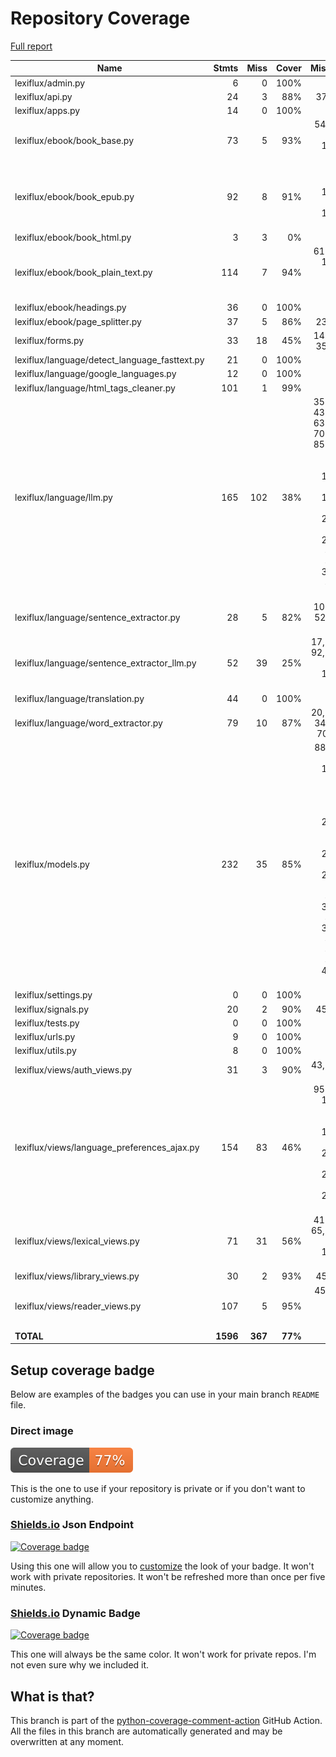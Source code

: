 # Repository Coverage

[Full report](https://htmlpreview.github.io/?https://github.com/andgineer/lexiflux/blob/python-coverage-comment-action-data/htmlcov/index.html)

| Name                                            |    Stmts |     Miss |   Cover |   Missing |
|------------------------------------------------ | -------: | -------: | ------: | --------: |
| lexiflux/admin.py                               |        6 |        0 |    100% |           |
| lexiflux/api.py                                 |       24 |        3 |     88% |     37-39 |
| lexiflux/apps.py                                |       14 |        0 |    100% |           |
| lexiflux/ebook/book\_base.py                    |       73 |        5 |     93% |54, 61, 102, 141-142 |
| lexiflux/ebook/book\_epub.py                    |       92 |        8 |     91% |94, 111, 114-116, 176-178 |
| lexiflux/ebook/book\_html.py                    |        3 |        3 |      0% |       3-9 |
| lexiflux/ebook/book\_plain\_text.py             |      114 |        7 |     94% |61-62, 116-118, 139, 186 |
| lexiflux/ebook/headings.py                      |       36 |        0 |    100% |           |
| lexiflux/ebook/page\_splitter.py                |       37 |        5 |     86% |     23-29 |
| lexiflux/forms.py                               |       33 |       18 |     45% |14-18, 35-51 |
| lexiflux/language/detect\_language\_fasttext.py |       21 |        0 |    100% |           |
| lexiflux/language/google\_languages.py          |       12 |        0 |    100% |           |
| lexiflux/language/html\_tags\_cleaner.py        |      101 |        1 |     99% |       156 |
| lexiflux/language/llm.py                        |      165 |      102 |     38% |35-38, 43-48, 63-65, 70-72, 85-90, 97, 121, 182-187, 199-219, 254-267, 295-336, 348, 351-395, 398 |
| lexiflux/language/sentence\_extractor.py        |       28 |        5 |     82% |10-13, 52, 63, 79 |
| lexiflux/language/sentence\_extractor\_llm.py   |       52 |       39 |     25% |17, 48-92, 97-128, 133-167 |
| lexiflux/language/translation.py                |       44 |        0 |    100% |           |
| lexiflux/language/word\_extractor.py            |       79 |       10 |     87% |20, 29-34, 49, 70, 77 |
| lexiflux/models.py                              |      232 |       35 |     85% |88, 98, 137, 146-147, 164, 175, 197, 231-234, 249, 270-278, 281-288, 310, 312-313, 315-316, 319, 360, 401-412 |
| lexiflux/settings.py                            |        0 |        0 |    100% |           |
| lexiflux/signals.py                             |       20 |        2 |     90% |     45-46 |
| lexiflux/tests.py                               |        0 |        0 |    100% |           |
| lexiflux/urls.py                                |        9 |        0 |    100% |           |
| lexiflux/utils.py                               |        8 |        0 |    100% |           |
| lexiflux/views/auth\_views.py                   |       31 |        3 |     90% | 43, 50-55 |
| lexiflux/views/language\_preferences\_ajax.py   |      154 |       83 |     46% |95-97, 104-119, 132, 161-199, 204-222, 231-259, 266-280 |
| lexiflux/views/lexical\_views.py                |       71 |       31 |     56% |41-52, 65, 81-119, 167-183 |
| lexiflux/views/library\_views.py                |       30 |        2 |     93% |     45-46 |
| lexiflux/views/reader\_views.py                 |      107 |        5 |     95% |45, 64, 76, 162, 195 |
|                                       **TOTAL** | **1596** |  **367** | **77%** |           |


## Setup coverage badge

Below are examples of the badges you can use in your main branch `README` file.

### Direct image

[![Coverage badge](https://raw.githubusercontent.com/andgineer/lexiflux/python-coverage-comment-action-data/badge.svg)](https://htmlpreview.github.io/?https://github.com/andgineer/lexiflux/blob/python-coverage-comment-action-data/htmlcov/index.html)

This is the one to use if your repository is private or if you don't want to customize anything.

### [Shields.io](https://shields.io) Json Endpoint

[![Coverage badge](https://img.shields.io/endpoint?url=https://raw.githubusercontent.com/andgineer/lexiflux/python-coverage-comment-action-data/endpoint.json)](https://htmlpreview.github.io/?https://github.com/andgineer/lexiflux/blob/python-coverage-comment-action-data/htmlcov/index.html)

Using this one will allow you to [customize](https://shields.io/endpoint) the look of your badge.
It won't work with private repositories. It won't be refreshed more than once per five minutes.

### [Shields.io](https://shields.io) Dynamic Badge

[![Coverage badge](https://img.shields.io/badge/dynamic/json?color=brightgreen&label=coverage&query=%24.message&url=https%3A%2F%2Fraw.githubusercontent.com%2Fandgineer%2Flexiflux%2Fpython-coverage-comment-action-data%2Fendpoint.json)](https://htmlpreview.github.io/?https://github.com/andgineer/lexiflux/blob/python-coverage-comment-action-data/htmlcov/index.html)

This one will always be the same color. It won't work for private repos. I'm not even sure why we included it.

## What is that?

This branch is part of the
[python-coverage-comment-action](https://github.com/marketplace/actions/python-coverage-comment)
GitHub Action. All the files in this branch are automatically generated and may be
overwritten at any moment.